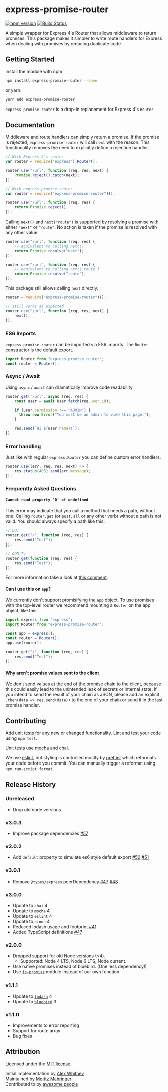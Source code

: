 # express-promise-router

[![npm version](https://badge.fury.io/js/express-promise-router.svg)](https://badge.fury.io/js/express-promise-router)
[![Build Status](https://travis-ci.org/express-promise-router/express-promise-router.svg?branch=master)](https://travis-ci.org/express-promise-router/express-promise-router)

A simple wrapper for Express 4's Router that allows middleware to return promises.
This package makes it simpler to write route handlers for Express when dealing
with promises by reducing duplicate code.

## Getting Started

Install the module with npm

```bash
npm install express-promise-router --save
```

or yarn.

```bash
yarn add express-promise-router
```

`express-promise-router` is a drop-in replacement for Express 4's `Router`.

## Documentation

Middleware and route handlers can simply return a promise.
If the promise is rejected, `express-promise-router` will call `next` with the
reason. This functionality removes the need to explicitly define a rejection
handler.

```javascript
// With Express 4's router
var router = require("express").Router();

router.use("/url", function (req, res, next) {
    Promise.reject().catch(next);
});

// With express-promise-router
var router = require("express-promise-router")();

router.use("/url", function (req, res) {
    return Promise.reject();
});
```

Calling `next()` and `next("route")` is supported by resolving a promise with either `"next"` or `"route"`. No action is taken if the promise is resolved with any other value.

```javascript
router.use("/url", function (req, res) {
    // equivalent to calling next()
    return Promise.resolve("next");
});

router.use("/url", function (req, res) {
    // equivalent to calling next('route')
    return Promise.resolve("route");
});
```

This package still allows calling `next` directly.

```javascript
router = require("express-promise-router")();

// still works as expected
router.use("/url", function (req, res, next) {
    next();
});
```

### ES6 Imports

`express-promise-router` can be imported via ES6 imports. The `Router`
constructor is the default export.

```javascript
import Router from "express-promise-router";
const router = Router();
```

### Async / Await

Using `async` / `await` can dramatically improve code readability.

```javascript
router.get('/url', async (req, res) {
    const user = await User.fetch(req.user.id);

    if (user.permission !== "ADMIN") {
      throw new Error("You must be an admin to view this page.");
    }

    res.send(`Hi ${user.name}!`);
})
```

### Error handling

Just like with regular `express.Router` you can define custom error handlers.

```javascript
router.use((err, req, res, next) => {
    res.status(403).send(err.message);
});
```

### Frequently Asked Questions

#### `Cannot read property '0' of undefined`

This error may indicate that you call a method that needs a path, without one.
Calling `router.get` (or `post`, `all` or any other verb) without a path is not
valid. You should always specify a path like this:

```javascript
// DO:
router.get("/", function (req, res) {
    res.send("Test");
});

// DON'T:
router.get(function (req, res) {
    res.send("Test");
});
```

For more information take a look at [this comment](https://github.com/express-promise-router/express-promise-router/issues/46#issuecomment-342002277).

#### Can i use this on `app`?

We currently don't support promisifying the `app` object. To use promises with
the top-level router we recommend mounting a `Router` on the app object, like
this:

```javascript
import express from "express";
import Router from "express-promise-router";

const app = express();
const router = Router();
app.use(router);

router.get("/", function (req, res) {
    res.send("Test");
});
```

#### Why aren't promise values sent to the client

We don't send values at the end of the promise chain to the client, because this
could easily lead to the unintended leak of secrets or internal state. If you
intend to send the result of your chain as JSON, please add an explicit
`.then(data => res.send(data))` to the end of your chain or send it in the last
promise handler.

## Contributing

Add unit tests for any new or changed functionality.
Lint and test your code using `npm test`.

Unit tests use [mocha](https://mochajs.org) and
[chai](http://chaijs.com).

We use [eslint](http://eslint.org), but styling is
controlled mostly by
[prettier](https://github.com/prettier/prettier/blob/master/README.md)
which reformats your code before you commit. You can manually trigger a
reformat using `npm run-script format`.

## Release History

### Unreleased

-   Drop old node versions

### v3.0.3

-   Improve package dependencies
    [#57](https://github.com/express-promise-router/express-promise-router/issues/57)

### v3.0.2

-   Add `default` property to simulate es6 style default export
    [#50](https://github.com/express-promise-router/express-promise-router/issues/50)
    [#51](https://github.com/express-promise-router/express-promise-router/pull/51)

### v3.0.1

-   Remove `@types/express` peerDependency
    [#47](https://github.com/express-promise-router/express-promise-router/pull/47)
    [#48](https://github.com/express-promise-router/express-promise-router/pull/48)

### v3.0.0

-   Update to `chai` 4
-   Update to `mocha` 4
-   Update to `eslint` 4
-   Update to `sinon` 4
-   Reduced lodash usage and footprint [#41](https://github.com/express-promise-router/express-promise-router/issues/41)
-   Added TypeScript definitions [#47](https://github.com/express-promise-router/express-promise-router/pull/47)

### v2.0.0

-   Dropped support for old Node versions (<4).
    -   Supported: Node 4 LTS, Node 6 LTS, Node current.
-   Use native promises instead of bluebird. (One less dependency!)
-   Use [`is-promise`](https://github.com/then/is-promise) module instead of our own function.

### v1.1.1

-   Update to [`lodash`](https://lodash.com) 4
-   Update to [`bluebird`](http://bluebirdjs.com/) 3

### v1.1.0

-   Improvements to error reporting
-   Support for route array
-   Bug fixes

## Attribution

Licensed under the [MIT license](LICENSE).

Initial implementation by [Alex Whitney](https://github.com/alex-whitney) \
Maintained by [Moritz Mahringer](https://github.com/mormahr) \
Contributed to by [awesome people](https://github.com/express-promise-router/express-promise-router/graphs/contributors)
